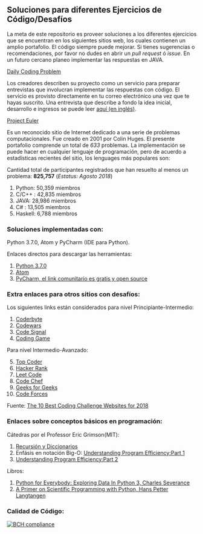 ## Soluciones para diferentes Ejercicios de Código/Desafíos

La meta de este repositorio es proveer soluciones a los diferentes ejercicios que se encuentran en los siguientes sitios web, los
cuales contienen un amplio portafolio.
El código siempre puede mejorar. Si tienes sugerencias o recomendaciones, por favor no dudes en abrir un *pull request* ó *issue*. En 
un futuro cercano planeo implementar las respuestas en JAVA.

[Daily Coding Problem](https://www.dailycodingproblem.com)

Los creadores describen su proyecto como un servicio para preparar entrevistas que involucran implementar las respuestas 
con código. El servicio es provisto directamente en tu correo electrónico una vez que te hayas suscrito.
Una entrevista que describe a fondo la idea inicial, desarrollo e ingresos se puede leer [aquí (en inglés)](https://www.indiehackers.com/interview/a2b57cca87).

[Project Euler](https://www.projecteuler.net)

Es un reconocido sitio de Internet dedicado a una serie de problemas computacionales. Fue creado en 2001 por Colin Huges. 
El presente portafolio comprende un total de *633* problemas.
La implementación se puede hacer en cualquier lenguaje de programación, pero de acuerdo a estadísticas recientes del sitio, los 
lenguages más populares son:

Cantidad total de participantes registrados que han resuelto al menos un problema:  **825,757** (*Estatus: Agosto 2018*)

1. Python: 50,359 miembros
2. C/C++ : 42,835 miembros
3. JAVA: 28,986 miembros
4. C# : 13,505 miembros
5. Haskell: 6,788 miembros

### Soluciones implementadas con:

Python 3.7.0, Atom y PyCharm (IDE para Python).

Enlaces directos para descargar las herramientas:
1. [Python 3.7.0](https://www.python.org/downloads/)
2. [Atom](https://atom.io/)
3. [PyCharm, el link comunitario es gratis y open source](https://www.jetbrains.com/pycharm/download/#section=windows)

### Extra enlaces para otros sitios con desafíos:

Los siguientes links están considerados para nivel Principiante-Intermedio:

1. [Coderbyte](https://www.coderbyte.com/)
2. [Codewars](https://www.codewars.com/)
3. [Code Signal](https://codesignal.com/)
4. [Coding Game](https://www.codingame.com/start)

Para nivel Intermedio-Avanzado:

5. [Top Coder](https://www.topcoder.com/)
6. [Hacker Rank](https://www.hackerrank.com/)
7. [Leet Code](https://leetcode.com/)
8. [Code Chef](https://www.codechef.com/#)
9. [Geeks for Geeks](https://www.geeksforgeeks.org/)
10. [Code Forces](http://codeforces.com/)

Fuente: [The 10 Best Coding Challenge Websites for 2018](https://medium.com/coderbyte/the-10-best-coding-challenge-websites-for-2018-12b57645b654)

### Enlaces sobre conceptos básicos en programación:

Cátedras por el Professor Eric Grimson(MIT): 

1. [Recursión y Diccionarios](https://youtu.be/WPSeyjX1-4s)
2. Enfásis en notación Big-O: [Understanding Program Efficiency:Part 1](https://youtu.be/o9nW0uBqvEo)
3. [Understanding Program Efficiency:Part 2](https://youtu.be/7lQXYl_L28w)

Libros:
1. [Python for Everybody: Exploring Data In Python 3, Charles Severance](https://www.py4e.com/book)
2. [A Primer on Scientific Programming with Python, Hans Petter Langtangen](https://hplgit.github.io/primer.html/doc/pub/half/book.pdf)

### Calidad de Código:

[![BCH compliance](https://bettercodehub.com/edge/badge/grisreyesrios/Coding-Exercises-Challenges?branch=master)](https://bettercodehub.com/)
